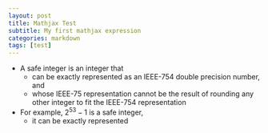 ```yaml
---
layout: post
title: Mathjax Test
subtitle: My first mathjax expression
categories: markdown
tags: [test]
---
```


- A safe integer is an integer that
  - can be exactly represented as an IEEE-754 double precision number, and
  - whose IEEE-75 representation cannot be the result of rounding any other integer to fit the IEEE-754 representation
- For example, $2^{53} -1$ is a safe integer,
  - it can be exactly represented
